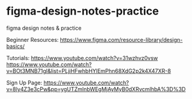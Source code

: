 # figma-design-notes-practice
figma design notes &amp; practice

Beginner Resources:
https://www.figma.com/resource-library/design-basics/

Tutorials:
https://www.youtube.com/watch?v=31wzhvz0vsw
https://www.youtube.com/watch?v=BOt3MNB71gI&list=PLjiHFwhbHYlEmPhn68XdG2p2k4X47XR-8

Sign Up Page:
https://www.youtube.com/watch?v=8ly4Z3e3cPw&pp=ygUTZmlnbWEgMjAyMyB0dXRvcmlhbA%3D%3D
